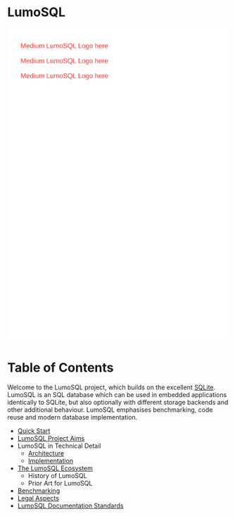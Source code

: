 <!-- SPDX-License-Identifier: CC-BY-SA-4.0 -->
<!-- SPDX-FileCopyrightText: 2020 The LumoSQL Authors -->
<!-- SPDX-FileType: Documentation -->

LumoSQL
=======

![](./images/lumo-logo-medium.svg "LumoSQL logo")


Table of Contents
=================

Welcome to the LumoSQL project, which builds on the excellent
[SQLite](https://sqlite.org/).  LumoSQL is an SQL database which can be used in
embedded applications identically to SQLite, but also optionally with different storage
backends and other additional behaviour. LumoSQL emphasises benchmarking, code
reuse and modern database implementation.

* [Quick Start](./lumo-quickstart.md)
* [LumoSQL Project Aims](./lumo-project-aims.md)
* LumoSQL in Technical Detail
    + [Architecture](./lumo-architecture.md)
    + [Implementation](./lumo-implementation.md)
* [The LumoSQL Ecosystem](./lumo-ecosystem.md)
    + History of LumoSQL
    + Prior Art for LumoSQL
* [Benchmarking](./lumo-benchmarking.md)
* [Legal Aspects](./lumo-legal-aspects.md)
* [LumoSQL Documentation Standards](./lumo-doc-standards.md)

